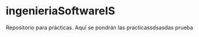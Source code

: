 ingenieriaSoftwareIS 
====================

Repositorio para prácticas. Aquí se pondrán las practicassdsasdas prueba
